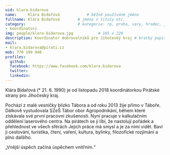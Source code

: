 ```yaml
---
uid: klara.bidarova
name:     Klára Bidařová      		# běžně používáné jméno
fullname: Klára Bidařová		# jméno s tituly etc.
category:                 		# kategorie: rp, praha, vary, hradec, jmk, senat
- koordinatori
img: people/klara-bidarova.jpg           # 165 x 220
description: Koordinátor dobrovolníků pro Jihočeský kraj # kratký popis, max 160 znaků
mail:
- klara.bidarova@pirati.cz
mob: 770 199 948
profiles:
  github:
  facebook: https://www.facebook.com/klara.bidarova
  twitter:
  linkedin:
---
```


Klára Bidařová (* 21. 6. 1990) je od listopadu 2018 koordinátorkou Pirátské strany pro Jihočeský kraj.

Pochází z malé vesničky blízko Tábora a od roku 2013 žije přímo v Táboře. Dálkově vystudovala SZeŠ Tábor obor Agropodnikání, během které získávala své první pracovní zkušenosti. Nyní pracuje v kalkulačním oddělení laserového centra. Na pirátech se jí líbí, že nastolují pořádek a přehlednost ve všech sférách Jejich práce má smysl a je za nimi vidět. Baví ji cestování, turistika, čtení, vaření, kultura, bylinky, filozofické rozjímání a plno dalšího.

„Vnější úspěch začíná úspěchem vnitřním.“
